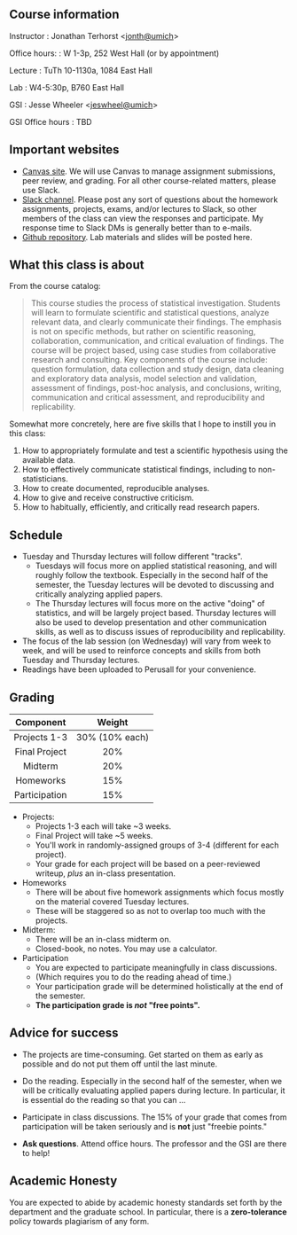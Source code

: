 
Course information
------------------

Instructor
:   Jonathan Terhorst <[jonth@umich](mailto:jonth@umich.edu)\>

Office hours:
    :   W 1-3p, 252 West Hall (or by appointment)

Lecture
:   TuTh 10-1130a, 1084 East Hall

Lab
:   W4-5:30p, B760 East Hall

GSI
:   Jesse Wheeler <[jeswheel@umich](mailto:jeswheel@umich.edu)>

GSI Office hours
:   TBD

Important websites
------------------

-  [Canvas site](https://umich.instructure.com/courses/615718). We will use Canvas to manage assignment submissions, peer review, and grading. For all other course-related matters, please use Slack.
-  [Slack channel](https://um-fa23-stats604.slack.com/ssb/signin_redirect?s=1&v=4.33.90&ssb_vid=.ac1db12833a48f1c7484fd5df3b39cae&ssb_instance_id=72737c8c-61fd-4c29-80c8-97a72b6f37a8). Please post any sort of questions about the homework assignments, projects, exams, and/or lectures to Slack, so other members of the class can view the responses and participate. My response time to Slack DMs is generally better than to e-mails.
-   [Github repository](https://github.com/stats604/stats604). Lab materials and slides will be posted here.

What this class is about
------------------------

From the course catalog:

> This course studies the process of statistical investigation. Students will learn to formulate scientific and statistical questions, analyze relevant data, and clearly communicate their findings. The emphasis is not on specific methods, but rather on scientific reasoning, collaboration, communication, and critical evaluation of findings. The course will be project based, using case studies from collaborative research and consulting. Key components of the course include: question formulation, data collection and study design, data cleaning and exploratory data analysis, model selection and validation, assessment of findings, post-hoc analysis, and conclusions, writing, communication and critical assessment, and reproducibility and replicability.

Somewhat more concretely, here are five skills that I hope to instill you in this class:

1.  How to appropriately formulate and test a scientific hypothesis using the available data.
2.  How to effectively communicate statistical findings, including to non-statisticians.
3.  How to create documented, reproducible analyses.
4.  How to give and receive constructive criticism.
5.  How to habitually, efficiently, and critically read research papers.

Schedule
--------

- Tuesday and Thursday lectures will follow different "tracks".
	- Tuesdays will focus more on applied statistical reasoning, and will roughly follow the textbook. Especially in the second half of the semester, the Tuesday lectures will be devoted to discussing and critically analyzing applied papers. 
	- The Thursday lectures will focus more on the active "doing" of statistics, and will be largely project based. Thursday lectures will also be used to develop presentation and other communication skills, as well as to discuss issues of reproducibility and replicability. 
- The focus of the lab session (on Wednesday) will vary from week to week, and will be used to reinforce concepts and skills from both Tuesday and Thursday lectures.
- Readings have been uploaded to Perusall for your convenience.

Grading
-------

|   Component   |     Weight     |
|:-------------:|:--------------:|
|  Projects 1-3 | 30% (10% each) |
| Final Project |       20%      |
|    Midterm    |       20%      |
|   Homeworks   |       15%      |
| Participation |       15%      |

- Projects:
	- Projects 1-3 each will take ~3 weeks.
	-   Final Project will take ~5 weeks.
	-   You'll work in randomly-assigned groups of 3-4 (different for each project).
	-   Your grade for each project will be based on a peer-reviewed writeup, _plus_ an in-class presentation.
- Homeworks
	- There will be about five homework assignments which focus mostly on the material covered Tuesday lectures.
	- These will be staggered so as not to overlap too much with the projects.
- Midterm:
	- There will be an in-class midterm on.
	- Closed-book, no notes. You may use a calculator.
- Participation
	- You are expected to participate meaningfully in class discussions. 
	- (Which requires you to do the reading ahead of time.)
	- Your participation grade will be determined holistically at the end of the semester. 
	- **The participation grade is _not_ "free points".**


Advice for success
----------------
- The projects are time-consuming. Get started on them as early as possible and do not put them off until the last minute. 
- Do the reading. Especially in the second half of the semester, when we will be critically evaluating applied papers during lecture. In particular, it is essential do the reading so that you can ...
- Participate in class discussions. The 15% of your grade that comes from participation will be taken seriously and is **not** just "freebie points."

-   **Ask questions**. Attend office hours. The professor and the GSI are there to help!


Academic Honesty
----------------

You are expected to abide by academic honesty standards set forth by the department and the graduate school. In particular, there is a **zero-tolerance** policy towards plagiarism of any form. 
